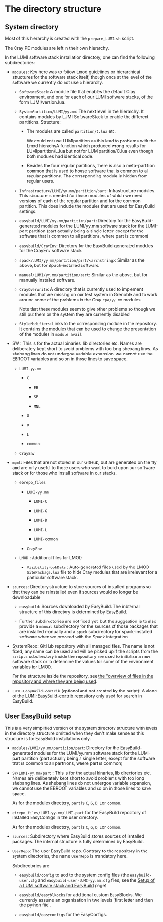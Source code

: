 # The directory structure

## System directory

Most of this hierarchy is created with the ``prepare_LUMI.sh`` script.

The Cray PE modules are left in their own hierarchy.

In the LUMI software stack installation directory, one can find the following subdirectories:

  * ``modules``: Key here was to follow Lmod guidelines on hierarchical structures for
    the software stack itself, though once at the level of the software we currently
    do not use a hierarchy.

      * ``SoftwareStack``: A module file that enables the default Cray environment, and one
        for each of our LUMI software stacks, of the form LUMI/version.lua.

      * ``SystemPartition/LUMI/yy.mm``: The next level in the hierarchy. It contains modules
        by LUMI SoftwareStack to enable the different partitions. Structure:

          * The modules are called ``partition/C.lua`` etc.

            We could not use LUMIpartition as this lead to problems with the Lmod hierachyA
            function which produced wrong results for LUMIpartition/L.lua but not for
            LUMIpartition/C.lua even though both modules had identical code.

          * Besides the four regular partitions, there is also a meta-partition common that is
            used to house software that is common to all regular partitions. The corresponding
            module is hidden from regular users.

      * ``Infrastructure/LUMI/yy.mm/partition/part``: Infrastructure modules. This structure
        is needed for those modules of which we need versions of each of the regular
        partition and for the common partition. This does include the modules that
        are used for EasyBuild settings.

      * ``easybuild/LUMI/yy.mm/partition/part``: Directory for the EasyBuild-generated modules
        for the LUMI/yy.mm software stack for the LUMI-part partition (part actually being
        a single letter, except for the software that is common to all partitions, where
        part is common)

      * ``easybuild/CrayEnv``: Directory for the EasyBuild-generated modules for the
        CrayEnv software stack.

      * ``spack/LUMI/yy.mm/partition/part/<archstring>``: Similar as the above, but for Spack-installed software.

      * ``manual/LUMI/yy.mm/partition/part``: Similar as the above, but for manually installed
        software.

      * ``CrayOverwrite``: A directory that is currently used to implement modules
        that are missing on our test system in Grenoble and to work around some of
        the problems in the Cray ``cpe/yy.mm`` modules.

        Note that these modules seem to give other problems so though we still put
        them on the system they are currently disabled.

      * ``StyleModifiers``: Links to the corresponding module in the repository. It
        contains the modules that can be used to change the presentation of the modules
        in ``module avail``.

  * SW : This is for the actual binaries, lib directories etc. Names are deliberately kept short to
    avoid problems with too long shebang lines. As shebang lines do not undergoe variable expansion,
    we cannot use the EBROOT variables and so on in those lines to save space.

      * ``LUMI-yy.mm``

          * ``C``

              * ``EB``

              * ``SP``

              * ``MNL``

          * ``G``

          * ``D``

          * ``L``

          * ``common``

      * ``CrayEnv``

  * ``mgmt``: Files that are not stored in our GitHub, but are generated on the fly and are only
    useful to those users who want to build upon our software stack or for those who install
    software in our stacks.

      * ``ebrepo_files``

          * ``LUMI-yy.mm``

              * ``LUMI-C``

              * ``LUMI-G``

              * ``LUMI-D``

              * ``LUMI-L``

              * ``LUMI-common``

          * ``CrayEnv``

      * ``LMOD`` : Additional files for LMOD

          * ``VisibilityHookData`` : Auto-generated files used by the LMOD ``SitePackage.lua``
            file to hide Cray modules that are irrelevant for a particular software
            stack.

  * ``sources``: Directory structure to store sources of installed programs so that they
    can be reinstalled even if sources would no longer be downloadable

      * ``easybuild``: Sources downloaded by EasyBuild. The inbternal structure of
        this directory is determined by EasyBuild.

      * Further subdirectories are not fixed yet, but the suggestion is to also provide
        a ``manual`` subdirectory for the sources of those packages that are installed
        manually and a ``spack`` subdirectory for spack-installed software when we
        proceed with the Spack integration.

  * SystemRepo: GitHub repository with all managed files. The name is not fixed, any
    name can be used and will be picked up if the scripts from the ``scripts`` subdirectory
    inside the repository are used to initialise a new software stack or to determine
    the values for some of the environment variables for LMOD.

    For the structure inside the repository, see
    [the "overview of files in the repository and where they are being used](files_used.md).

  * ``LUMI-EasyBuild-contrib`` (optional and not created by the script): A clone of the
    [LUMI-EasyBuild-contrib repository](https://github.com/Lumi-supercomputer/LUMI-EasyBuild-contrib)
    only used for search in EasyBuild.


## User EasyBuild setup

This is a very simplified version of the system directory structure with levels in
the directory structure omitted when they don't make sense as this structure is for
EasyBuild installations only.

  * ``modules/LUMI/yy.mm/partition/part``: Directory for the EasyBuild-generated modules
    for the LUMI/yy.mm software stack for the LUMI-part partition (part actually being
    a single letter, except for the software that is common to all partitions, where
    part is common)

  * ``SW/LUMI-yy.mm/part`` : This is for the actual binaries, lib directories etc.
    Names are deliberately kept short to avoid problems with too long shebang lines.
    As shebang lines do not undergoe variable expansion, we cannot use the EBROOT
    variables and so on in those lines to save space.

    As for the modules directory, ``part`` is ``C``, ``G``, ``D``, ``L``or ``common``.

  * ``ebrepo_files/LUMI-yy.mm/LUMI-part`` for the EasyBuild repository of installed
    EasyConfigs in the user directory.


    As for the modules directory, ``part`` is ``C``, ``G``, ``D``, ``L``or ``common``.

  * ``sources``: Subdirectory where EasyBuild stores sources of isntalled packages.
    The internal structure is fully determined by EasyBuild.

  * ``UserRepo``: The user EasyBuild repo. Contrary to the repository in the system
    directories, the name ``UserRepo`` is mandatory here.

    Subdirectories are

      * ``easybuild/config`` to add to the system config files (the ``easybuild-user.cfg``
        and ``easybuild-user-LUMI-yy.mm.cfg`` files, see the
        [Setup of a LUMI software stack and EasyBuild](easybuild_Setup.md) page)

      * ``easybuild/easyblkocks`` for additional custom EasyBlocks. We currently assume
        an organisation in two levels (first letter and then the python file).

      * ``easybuild/easyconfigs`` for the EasyConfigs.

